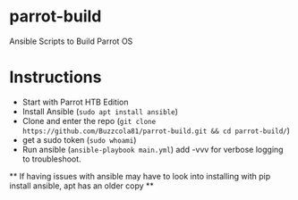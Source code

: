 # parrot-build
Ansible Scripts to Build Parrot OS

# Instructions
* Start with Parrot HTB Edition
* Install Ansible (`sudo apt install ansible`)
* Clone and enter the repo (`git clone https://github.com/Buzzcola81/parrot-build.git && cd parrot-build/`)
* get a sudo token (`sudo whoami`)
* Run ansible (`ansible-playbook main.yml`) add -vvv for verbose logging to troubleshoot.

** If having issues with ansible may have to look into installing with pip install ansible, apt has an older copy **
